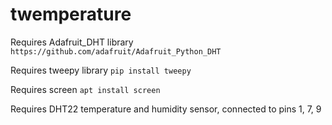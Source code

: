 # twemperature

Requires Adafruit_DHT library `https://github.com/adafruit/Adafruit_Python_DHT`

Requires tweepy library `pip install tweepy`

Requires screen `apt install screen`

Requires DHT22 temperature and humidity sensor, connected to pins 1, 7, 9
